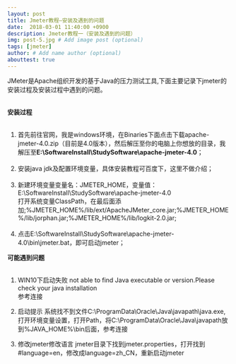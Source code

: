```yaml
---
layout: post
title: Jmeter教程—安装及遇到的问题
date:  2018-03-01 11:40:00 +0900  
description: Jmeter教程一（安装及遇到的问题）
img: post-5.jpg # Add image post (optional)
tags: [jmeter]
author: # Add name author (optional)
abouttest: true
---
```

JMeter是Apache组织开发的基于Java的压力测试工具,下面主要记录下jmeter的安装过程及安装过程中遇到的问题。<br><br>

**安装过程**<br><br>

1. 首先<a href="http://jmeter.apache.org/download_jmeter.cgi" style="text-decoration: none;" target="_blank"  title="点击前往">前往官网</a>，我是windows环境，在Binaries下面点击下载apache-jmeter-4.0.zip（目前是4.0版本），然后解压至你的电脑上你想放的目录，我解压至**E:\SoftwareInstall\StudySoftware\apache-jmeter-4.0**；
<br><br>
2. 安装java jdk及配置环境变量，具体安装教程可百度下，这里不做介绍；<br><br>
3. 新建环境变量变量名：JMETER_HOME，变量值：E:\SoftwareInstall\StudySoftware\apache-jmeter-4.0<br>
  打开系统变量ClassPath，在最后面添加;%JMETER_HOME%/lib/ext/ApacheJMeter_core.jar;%JMETER_HOME%/lib/jorphan.jar;%JMETER_HOME%/lib/logkit-2.0.jar;<br><br>
4. 点击E:\SoftwareInstall\StudySoftware\apache-jmeter-4.0\bin\jmeter.bat，即可启动jmeter；

**可能遇到问题**<br><br>

1. WIN10下启动失败 not able to find Java executable or version.Please check your java installation <br>
<a href="http://blog.csdn.net/dragonzard/article/details/77340399" style="text-decoration: none;" target="_blank"  title="点击前往">参考连接</a>

2. 启动提示 系统找不到文件C:\ProgramData\Oracle\Java\javapath\java.exe,
打开环境变量设置，打开Path，将C:\ProgramData\Oracle\Java\javapath放到%JAVA_HOME%\bin后面，<a href="http://blog.csdn.net/u012506661/article/details/52903613" style="text-decoration: none;" target="_blank"  title="点击前往">参考连接</a>

3. 修改jmeter修改语言
jmeter目录下找到jmeter.properties，打开找到#language=en，修改成language=zh_CN，重新启动jmeter
